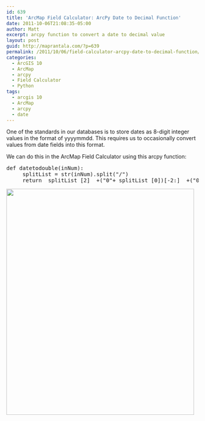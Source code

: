 ```yaml
---
id: 639
title: 'ArcMap Field Calculator: ArcPy Date to Decimal Function'
date: 2011-10-06T21:08:35-05:00
author: Matt
excerpt: arcpy function to convert a date to decimal value
layout: post
guid: http://maprantala.com/?p=639
permalink: /2011/10/06/field-calculator-arcpy-date-to-decimal-function/
categories:
  - ArcGIS 10
  - ArcMap
  - arcpy
  - Field Calculator
  - Python
tags:
  - arcgis 10
  - ArcMap
  - arcpy
  - date
---
```

One of the standards in our databases is to store dates as 8-digit integer values in the format of yyyymmdd. This requires us to occasionally convert values from date fields into this format.

We can do this in the ArcMap Field Calculator using this arcpy function:

<pre>def datetodouble(inNum):
     splitList = str(inNum).split("/")
     return  splitList [2]  +("0"+ splitList [0])[-2:]  +("0"+ splitList [1])[-2:]</pre>

[<img class="aligncenter size-full wp-image-640" title="Date To Double" src="https://i1.wp.com/maprantala.com/wp-content/uploads/2011/10/datetodouble.png?resize=492%2C591" alt="" width="492" height="591" data-recalc-dims="1" />](https://i1.wp.com/maprantala.com/wp-content/uploads/2011/10/datetodouble.png)